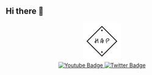 ## Hi there 👋

<!--

**Here are some ideas to get you started:**

🙋‍♀️ A short introduction - what is your organization all about?
🌈 Contribution guidelines - how can the community get involved?
👩‍💻 Useful resources - where can the community find your docs? Is there anything else the community should know?
🍿 Fun facts - what does your team eat for breakfast?
🧙 Remember, you can do mighty things with the power of [Markdown](https://docs.github.com/github/writing-on-github/getting-started-with-writing-and-formatting-on-github/basic-writing-and-formatting-syntax)
-->

<div id="header" align="center">
  <img src="https://raw.githubusercontent.com/piandhust/piandhust.github.io/refs/heads/master/image/hap.png" width="100"/>
  <div id="badges">
<!--     <a href="https://viblo.asia/o/piandhust">
      <img src="https://img.shields.io/badge/Viblo-blue?style=for-the-badge&logo=viblo&logoColor=white" alt="LinkedIn Badge"/>
    </a> -->
    <a href="https://www.youtube.com/channel/UCJGcYPqJl_gMuYGqxNPgVFg/videos">
      <img src="https://img.shields.io/badge/YouTube-red?style=for-the-badge&logo=youtube&logoColor=white" alt="Youtube Badge"/>
    </a>
    <a href="https://www.facebook.com/piandhust">
      <img src="https://img.shields.io/badge/Facebook-blue?style=for-the-badge&logo=facebook&logoColor=white" alt="Twitter Badge"/>
    </a>
  </div>
</div>
